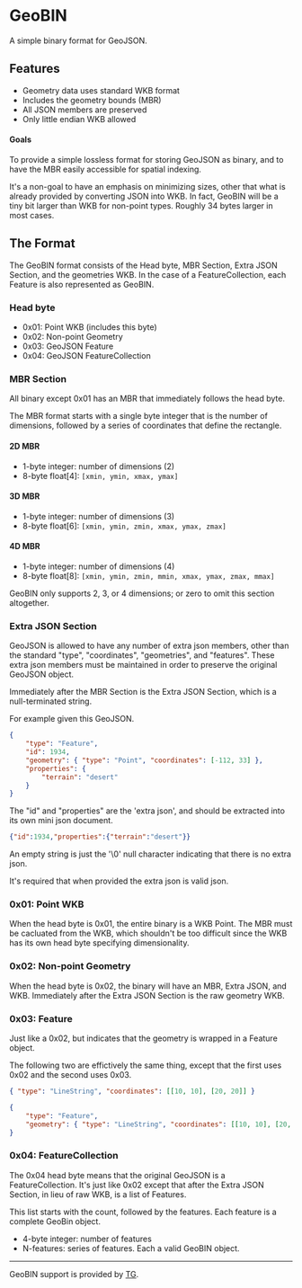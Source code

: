 # GeoBIN

A simple binary format for GeoJSON.

## Features

- Geometry data uses standard WKB format
- Includes the geometry bounds (MBR)
- All JSON members are preserved
- Only little endian WKB allowed

#### Goals

To provide a simple lossless format for storing GeoJSON as binary, and to have
the MBR easily accessible for spatial indexing.

It's a non-goal to have an emphasis on minimizing sizes, other that what is
already provided by converting JSON into WKB. In fact, GeoBIN will be a tiny
bit larger than WKB for non-point types. Roughly 34 bytes larger in most cases.

## The Format

The GeoBIN format consists of the Head byte, MBR Section, Extra JSON Section, 
and the geometries WKB. In the case of a FeatureCollection, each Feature is 
also represented as GeoBIN.

### Head byte

- 0x01: Point WKB (includes this byte)
- 0x02: Non-point Geometry
- 0x03: GeoJSON Feature
- 0x04: GeoJSON FeatureCollection

### MBR Section

All binary except 0x01 has an MBR that immediately follows the head byte.

The MBR format starts with a single byte integer that is the number of
dimensions, followed by a series of coordinates that define the rectangle.

#### 2D MBR

- 1-byte integer: number of dimensions (2)
- 8-byte float[4]: `[xmin, ymin, xmax, ymax]`

#### 3D MBR

- 1-byte integer: number of dimensions (3)
- 8-byte float[6]: `[xmin, ymin, zmin, xmax, ymax, zmax]`

#### 4D MBR

- 1-byte integer: number of dimensions (4)
- 8-byte float[8]: `[xmin, ymin, zmin, mmin, xmax, ymax, zmax, mmax]`

GeoBIN only supports 2, 3, or 4 dimensions; or zero to omit this section
altogether.

### Extra JSON Section

GeoJSON is allowed to have any number of extra json members, other than the 
standard "type", "coordinates", "geometries", and "features". These extra json
members must be maintained in order to preserve the original GeoJSON object.

Immediately after the MBR Section is the Extra JSON Section, which is a 
null-terminated string.

For example given this GeoJSON.

```json
{
    "type": "Feature", 
    "id": 1934,
    "geometry": { "type": "Point", "coordinates": [-112, 33] },
    "properties": {
        "terrain": "desert"
    }
}
```

The "id" and "properties" are the 'extra json', and should be extracted into 
its own mini json document.

```json
{"id":1934,"properties":{"terrain":"desert"}}
```

An empty string is just the '\0' null character indicating that there is no
extra json.

It's required that when provided the extra json is valid json.

### 0x01: Point WKB

When the head byte is 0x01, the entire binary is a WKB Point.
The MBR must be cacluated from the WKB, which shouldn't be too difficult since
the WKB has its own head byte specifying dimensionality.

### 0x02: Non-point Geometry

When the head byte is 0x02, the binary will have an MBR, Extra JSON, and WKB.
Immediately after the Extra JSON Section is the raw geometry WKB. 

### 0x03: Feature

Just like a 0x02, but indicates that the geometry is wrapped in a Feature
object.

The following two are effictively the same thing, except that the first uses
0x02 and the second uses 0x03.

```json
{ "type": "LineString", "coordinates": [[10, 10], [20, 20]] }
```

```json
{
    "type": "Feature", 
    "geometry": { "type": "LineString", "coordinates": [[10, 10], [20, 20]] }
}
```

### 0x04: FeatureCollection

The 0x04 head byte means that the original GeoJSON is a FeatureCollection.
It's just like 0x02 except that after the Extra JSON Section, in lieu of raw
WKB, is a list of Features.

This list starts with the count, followed by the features. Each feature is a 
complete GeoBin object.

- 4-byte integer: number of features
- N-features: series of features. Each a valid GeoBIN object.

---

GeoBIN support is provided by [TG](https://github.com/tidwall/tg).
